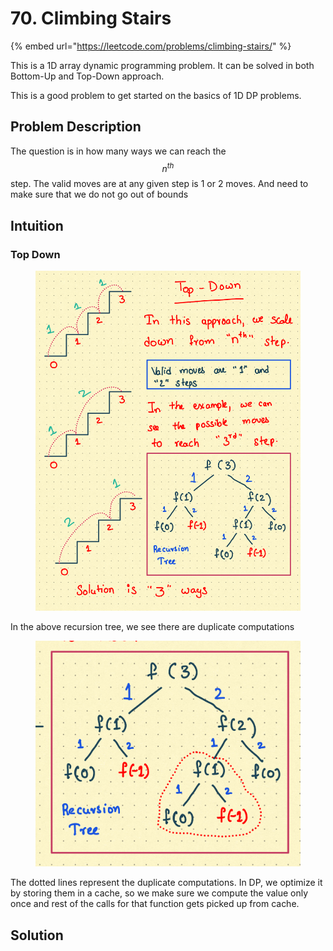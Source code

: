 # 70. Climbing Stairs

{% embed url="https://leetcode.com/problems/climbing-stairs/" %}

This is a 1D array dynamic programming problem. It can be solved in both Bottom-Up and Top-Down approach.&#x20;

This is a good problem to get started on the basics of 1D DP problems.

## Problem Description

The question is in how many ways we can reach the $$n^{th}$$step. The valid moves are at any given step is 1 or 2 moves. And need to make sure that we do not go out of bounds

## Intuition

### Top Down

<figure><img src="../../.gitbook/assets/image (58).png" alt=""><figcaption></figcaption></figure>

In the above recursion tree, we see there are duplicate computations

<figure><img src="../../.gitbook/assets/image (21).png" alt=""><figcaption></figcaption></figure>

The dotted lines represent the duplicate computations. In DP, we optimize it by storing them in a cache, so we make sure we compute the value only once and rest of the calls for that function gets picked up from cache.

## Solution

```java
```
